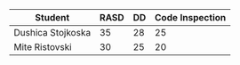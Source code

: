 Student      | RASD          | DD            | Code Inspection |
------------ | ------------- | ------------- | ----------------|
Dushica Stojkoska | 35 | 28 | 25 
Mite Ristovski | 30 | 25 | 20 